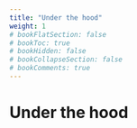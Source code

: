 ```yaml
---
title: "Under the hood"
weight: 1
# bookFlatSection: false
# bookToc: true
# bookHidden: false
# bookCollapseSection: false
# bookComments: true
---
```


# Under the hood